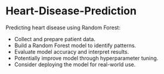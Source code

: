 # Heart-Disease-Prediction

Predicting heart disease using Random Forest:

- Collect and prepare patient data.
- Build a Random Forest model to identify patterns.
- Evaluate model accuracy and interpret results.
- Potentially improve model through hyperparameter tuning.
- Consider deploying the model for real-world use.
